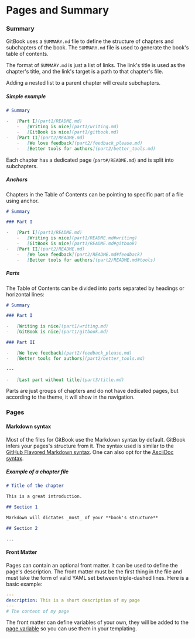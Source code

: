# Pages and Summary

### Summary

GitBook uses a `SUMMARY.md` file to define the structure of chapters and subchapters of the book. The `SUMMARY.md` file is used to generate the book's table of contents.

The format of `SUMMARY.md` is just a list of links. The link's title is used as the chapter's title, and the link's target is a path to that chapter's file.

Adding a nested list to a parent chapter will create subchapters.

##### Simple example

```markdown
# Summary

-   [Part I](part1/README.md)
    -   [Writing is nice](part1/writing.md)
    -   [GitBook is nice](part1/gitbook.md)
-   [Part II](part2/README.md)
    -   [We love feedback](part2/feedback_please.md)
    -   [Better tools for authors](part2/better_tools.md)
```

Each chapter has a dedicated page (`part#/README.md`) and is split into subchapters.

##### Anchors

Chapters in the Table of Contents can be pointing to specific part of a file using anchor.

```markdown
# Summary

### Part I

-   [Part I](part1/README.md)
    -   [Writing is nice](part1/README.md#writing)
    -   [GitBook is nice](part1/README.md#gitbook)
-   [Part II](part2/README.md)
    -   [We love feedback](part2/README.md#feedback)
    -   [Better tools for authors](part2/README.md#tools)
```

##### Parts

The Table of Contents can be divided into parts separated by headings or horizontal lines:

```markdown
# Summary

### Part I

-   [Writing is nice](part1/writing.md)
-   [GitBook is nice](part1/gitbook.md)

### Part II

-   [We love feedback](part2/feedback_please.md)
-   [Better tools for authors](part2/better_tools.md)

---

-   [Last part without title](part3/title.md)
```

Parts are just groups of chapters and do not have dedicated pages, but according to the theme, it will show in the navigation.

### Pages

#### Markdown syntax

Most of the files for GitBook use the Markdown syntax by default. GitBook infers your pages's structure from it. The syntax used is similar to the [GitHub Flavored Markdown syntax](https://guides.github.com/features/mastering-markdown/). One can also opt for the [AsciiDoc syntax](asciidoc.md).

##### Example of a chapter file

```markdown
# Title of the chapter

This is a great introduction.

## Section 1

Markdown will dictates _most_ of your **book's structure**

## Section 2

...
```

#### Front Matter

Pages can contain an optional front matter. It can be used to define the page's description. The front matter must be the first thing in the file and must take the form of valid YAML set between triple-dashed lines. Here is a basic example:

```yaml
---
description: This is a short description of my page
---
# The content of my page
```

The front matter can define variables of your own, they will be added to the [page variable](templating/variables.md) so you can use them in your templating.
